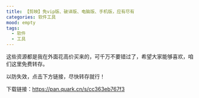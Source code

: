 ```yaml
---
title: 【剪映】免vip版、破译版、电脑版、手机版，应有尽有
categories: 软件工具
mood: empty
tags:
  - 软件
  - 工具
---
```





这些资源都是我在外面花高价买来的，可千万不要错过了，希望大家能够喜欢，咱们这里免费转存。




以防失效，点击下方链接，尽快转存就行！




下载链接：https://pan.quark.cn/s/cc363eb767f3









